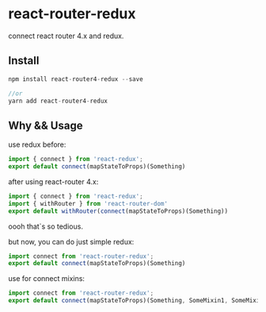 # react-router-redux
connect react router 4.x and redux.

## Install

```JavaScript
npm install react-router4-redux --save

//or 
yarn add react-router4-redux
```

## Why && Usage

use redux before:

```JavaScript
import { connect } from 'react-redux';
export default connect(mapStateToProps)(Something)
```

after using react-router 4.x:

```JavaScript
import { connect } from 'react-redux';
import { withRouter } from 'react-router-dom'
export default withRouter(connect(mapStateToProps)(Something))
```

oooh that`s so tedious.

but now, you can do just simple redux:

```JavaScript
import connect from 'react-router-redux';
export default connect(mapStateToProps)(Something)
```

use for connect mixins:

```JavaScript
import connect from 'react-router-redux';
export default connect(mapStateToProps)(Something, SomeMixin1, SomeMixin2, SomeMixin3 /*, ....mixins*/)
```
